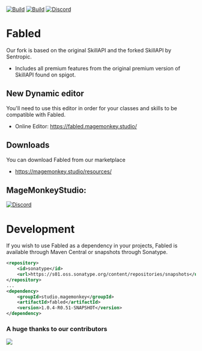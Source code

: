 [![Build](https://github.com/magemonkeystudio/fabled/actions/workflows/release.yml/badge.svg?branch=main)](https://s01.oss.sonatype.org/content/repositories/snapshots/studio/magemonkey/fabled/)
[![Build](https://github.com/magemonkeystudio/fabled/actions/workflows/devbuild.yml/badge.svg?branch=dev)](https://s01.oss.sonatype.org/content/repositories/snapshots/studio/magemonkey/fabled/1.0.4-R0.51-SNAPSHOT/)
[![Discord](https://dcbadge.vercel.app/api/server/6UzkTe6RvW?style=flat)](https://discord.gg/6UzkTe6RvW)

# Fabled

Our fork is based on the original SkillAPI and the forked SkillAPI by Sentropic.

* Includes all premium features from the original premium version of SkillAPI found on spigot.

## New Dynamic editor

You'll need to use this editor in order for your classes and skills to be compatible with Fabled.

* Online Editor: https://fabled.magemonkey.studio/

## Downloads

You can download Fabled from our marketplace

* https://magemonkey.studio/resources/

## MageMonkeyStudio:

[![Discord](https://dcbadge.vercel.app/api/server/6UzkTe6RvW?style=flat)](https://discord.gg/6UzkTe6RvW)

# Development

If you wish to use Fabled as a dependency in your projects, Fabled is available through Maven Central
or snapshots through Sonatype.

```xml
<repository>
    <id>sonatype</id>
    <url>https://s01.oss.sonatype.org/content/repositories/snapshots</url>
</repository>
...
<dependency>
    <groupId>studio.magemonkey</groupId>
    <artifactId>fabled</artifactId>
    <version>1.0.4-R0.51-SNAPSHOT</version>
</dependency>
```

### A huge thanks to our contributors

<a href="https://github.com/magemonkeystudio/fabled/graphs/contributors">
<img src="https://contrib.rocks/image?repo=magemonkeystudio/fabled" />
</a>